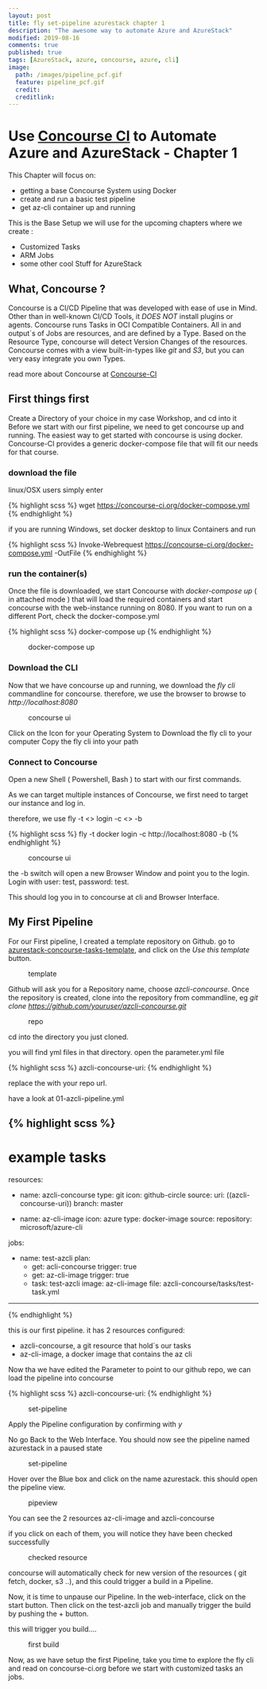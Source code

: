```yaml
---
layout: post
title: fly set-pipeline azurestack chapter 1
description: "The awesome way to automate Azure and AzureStack"
modified: 2019-08-16
comments: true
published: true
tags: [AzureStack, azure, concourse, azure, cli]
image:
  path: /images/pipeline_pcf.gif
  feature: pipeline_pcf.gif
  credit: 
  creditlink: 
---
```


# Use [Concourse CI](https://concourse-ci.org/) to Automate Azure and AzureStack - Chapter 1

This Chapter will focus on:
- getting a base Concourse System using Docker
- create and run a basic test pipeline
- get az-cli container up and running 

This is the Base Setup we will use for the upcoming chapters where we create :
- Customized Tasks 
- ARM Jobs
- some other cool Stuff for AzureStack

## What, Concourse ?

Concourse is a CI/CD Pipeline that was developed with ease of use in Mind.
Other than in well-known CI/CD Tools, it *DOES NOT* install plugins or agents.
Concourse runs Tasks in OCI Compatible Containers.
All in and output´s of Jobs are resources, and are defined by a Type.
Based on the Resource Type, concourse will detect Version Changes of the resources. Concourse comes with a view built-in-types like *git* and *S3*, but you can very easy integrate you own Types.

read more about Concourse at [Concourse-CI](https://concourse-ci.org/docs.html)

## First things first

Create a Directory of your choice in my case Workshop, and cd into it
Before we start with our first pipeline, we need to get concourse up and running.
The easiest way to get started with concourse is using docker.
Concourse-CI provides a generic docker-compose file that will fit our needs for that course.

### download the file

linux/OSX users simply enter

{% highlight scss %}
wget https://concourse-ci.org/docker-compose.yml
{% endhighlight %}

if you are running Windows, set docker desktop to linux Containers and run

{% highlight scss %}
Invoke-Webrequest https://concourse-ci.org/docker-compose.yml -OutFile 
{% endhighlight %}

### run the container(s)
Once the file is downloaded, we start Concourse with
*docker-compose up* ( in attached mode )
that will load the required containers and start concourse with the web-instance running on 8080.
If you want to run on a different Port, check the docker-compose.yml

{% highlight scss %}
docker-compose up
{% endhighlight %}

<figure class="full">
	<img src="/images/concourse-up.gif" alt="">
	<figcaption>docker-compose up</figcaption>
</figure>

### Download the CLI
Now that we have concourse up and running, we download the *fly cli* commandline for concourse. therefore, we use the browser to browse to *http://localhost:8080*

<figure class="full">
	<img src="/images/concourse_fly_1.png" alt="">
	<figcaption>concourse ui</figcaption>
</figure>

Click on the Icon for your Operating System to Download the fly cli to your computer
Copy the fly cli into your path

### Connect to Concourse 
Open a new Shell ( Powershell, Bash ) to start with our first commands.

As we can target multiple instances of Concourse, we first need to target our instance and log in.

therefore, we use fly -t <<targetname>> login -c <<url>> -b

{% highlight scss %}
fly -t docker login -c http://localhost:8080 -b
{% endhighlight %}

<figure class="full">
	<img src="/images/concourse-login.png" alt="">
	<figcaption>concourse ui</figcaption>
</figure>

the -b switch will open a new Browser Window and point you to the login.
Login with user: test, password: test.

This should log you in to concourse at cli and Browser Interface.

## My First Pipeline

For our First pipeline, I created a template repository on Github.
go to [azurestack-concourse-tasks-template](https://github.com/bottkars/azurestack-concourse-tasks-template), and click on the *Use this template* button.

<figure class="full">
	<img src="/images/use-this-template.png" alt="">
	<figcaption>template</figcaption>
</figure>

Github will ask you for a Repository name, choose *azcli-concourse*.
Once the repository is created, clone into the repository from commandline, eg *git clone https://github.com/youruser/azcli-concourse.git*

<figure class="full">
	<img src="/images/clone-repo.png" alt="">
	<figcaption>repo</figcaption>
</figure>

cd into the directory you just cloned.

you will find yml files in that directory. open the parameter.yml file

{% highlight scss %}
azcli-concourse-uri: <your github repo>
{% endhighlight %}

replace the *<your github repo>* with your repo url.

have a look at 01-azcli-pipeline.yml

{% highlight scss %}
---
# example tasks
resources:
- name: azcli-concourse
  type: git
  icon: github-circle
  source: 
    uri: ((azcli-concourse-uri))
    branch: master

- name: az-cli-image
  icon: azure
  type: docker-image
  source: 
    repository: microsoft/azure-cli

jobs:
- name: test-azcli 
  plan:
  - get: acli-concourse
    trigger: true
  - get: az-cli-image
    trigger: true
  - task: test-azcli
    image: az-cli-image
    file: azcli-concourse/tasks/test-task.yml

---
{% endhighlight %}

this is our first pipeline. it has 2 resources configured:
- azcli-concourse, a git resource that hold´s our tasks
- az-cli-image, a docker image that contains the az cli

Now tha we have edited the Parameter to point to our github repo, we can load the pipeline into concourse

{% highlight scss %}
azcli-concourse-uri: <your github repo>
{% endhighlight %}

<figure class="full">
	<img src="/images/set-pipeline.png" alt="">
	<figcaption>set-pipeline</figcaption>
</figure>

Apply the Pipeline configuration by confirming with *y*

No go Back to the Web Interface. You should now see the pipeline named azurestack in a paused state

<figure class="full">
	<img src="/images/pipe-1.png" alt="">
	<figcaption>set-pipeline</figcaption>
</figure>

Hover over the Blue box and click on the name azurestack.
this should open the pipeline view.

<figure class="full">
	<img src="/images/pipeview1.png" alt="">
	<figcaption>pipeview</figcaption>
</figure>

You can see the 2 resources az-cli-image and azcli-concourse

if you click on each of them, you will notice they have been checked successfully

<figure class="full">
	<img src="/images/checked.png" alt="">
	<figcaption>checked resource</figcaption>
</figure>

concourse will automatically check for new version of the resources  ( git fetch, docker, s3 ..), and this could trigger a build in a Pipeline.

Now, it is time to unpause our Pipeline. In  the web-interface, click on the start button. Then click on the test-azcli job and manually trigger the build by pushing the + button.

this will trigger you build....

<figure class="full">
	<img src="/images/first-build.gif" alt="">
	<figcaption>first build</figcaption>
</figure>

Now, as we have setup the first Pipeline, take you time to explore the fly cli and read on concourse-ci.org before we start with customized tasks an jobs.
